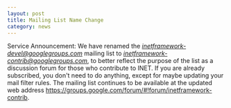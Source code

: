 ```yaml
---
layout: post
title: Mailing List Name Change
category: news
---
```


Service Announcement: We have renamed the *inetframework-devel@googlegroups.com*
mailing list to *inetframework-contrib@googlegroups.com*, to better reflect the
purpose of the list as a discussion forum for those who contribute to INET. If
you are already subscribed, you don't need to do anything, except for maybe
updating your mail filter rules. The mailing list continues to be available
at the updated web address <https://groups.google.com/forum/#!forum/inetframework-contrib>.

